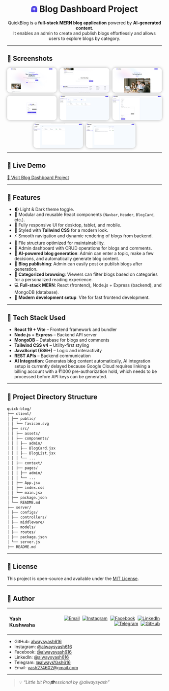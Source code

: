 <h1 align="center">
  <img src="./client/public/favicon.svg" alt="Favicon" height="20" />
  Blog Dashboard Project
</h1>

<p align="center">
QuickBlog is a <strong>full-stack MERN blog application</strong> powered by <strong>AI-generated content</strong>.<br>
It enables an admin to create and publish blogs effortlessly and allows users to explore blogs by category.
</p>

---

## 📸 Screenshots

<div align="center" style="display: flex; flex-wrap: wrap; gap: 10px; justify-content: center;">
  <img src="./screenshots/screenshot-1.png" alt="Blog Dashboard 1" style="max-width: 32%; border-radius: 10px; box-shadow: 0 0 10px rgba(0,0,0,0.3);" />
  <img src="./screenshots/screenshot-2.png" alt="Blog Dashboard 2" style="max-width: 32%; border-radius: 10px; box-shadow: 0 0 10px rgba(0,0,0,0.3);" />
  <img src="./screenshots/screenshot-3.png" alt="Blog Dashboard 3" style="max-width: 32%; border-radius: 10px; box-shadow: 0 0 10px rgba(0,0,0,0.3);" />
  <img src="./screenshots/screenshot-4.png" alt="Blog Dashboard 4" style="max-width: 32%; border-radius: 10px; box-shadow: 0 0 10px rgba(0,0,0,0.3);" />
  <img src="./screenshots/screenshot-5.png" alt="Blog Dashboard 5" style="max-width: 32%; border-radius: 10px; box-shadow: 0 0 10px rgba(0,0,0,0.3);" />
  <img src="./screenshots/screenshot-6.png" alt="Blog Dashboard 6" style="max-width: 32%; border-radius: 10px; box-shadow: 0 0 10px rgba(0,0,0,0.3);" />
  <img src="./screenshots/screenshot-7.png" alt="Blog Dashboard 7" style="max-width: 32%; border-radius: 10px; box-shadow: 0 0 10px rgba(0,0,0,0.3);" />
  <img src="./screenshots/screenshot-8.png" alt="Blog Dashboard 8" style="max-width: 32%; border-radius: 10px; box-shadow: 0 0 10px rgba(0,0,0,0.3);" />
</div>

---

## 🔗 Live Demo

[🚀 Visit Blog Dashboard Project](#)

---

## 🚀 Features

- 🌓 Light & Dark theme toggle.  
- 🧩 Modular and reusable React components (`Navbar`, `Header`, `BlogCard`, etc.).  
- 📱 Fully responsive UI for desktop, tablet, and mobile.  
- 🎨 Styled with **Tailwind CSS** for a modern look.  
- ⚡ Smooth navigation and dynamic rendering of blogs from backend.  
- 📂 File structure optimized for maintainability.  
- 🔐 Admin dashboard with CRUD operations for blogs and comments.  
- 🤖 **AI-powered blog generation**: Admin can enter a topic, make a few decisions, and automatically generate blog content.  
- 📝 **Blog publishing**: Admin can easily post or publish blogs after generation.  
- 📂 **Categorized browsing**: Viewers can filter blogs based on categories for a personalized reading experience.  
- 💻 **Full-stack MERN**: React (frontend), Node.js + Express (backend), and MongoDB (database).  
- 🚀 **Modern development setup**: Vite for fast frontend development.

---

## 🧰 Tech Stack Used

- **React 19 + Vite** – Frontend framework and bundler  
- **Node.js + Express** – Backend API server  
- **MongoDB** – Database for blogs and comments  
- **Tailwind CSS v4** – Utility-first styling  
- **JavaScript (ES6+)** – Logic and interactivity  
- **REST APIs** – Backend communication  
- **AI Integration**: Generates blog content automatically, AI integration setup is currently delayed because Google Cloud requires linking a billing account with a ₹1000 pre-authorization hold, which needs to be processed before API keys can be generated.

---

## 📂 Project Directory Structure

```
quick-blog/
├── client/
│ ├── public/
│ │ └── favicon.svg
│ ├── src/
│ │ ├── assets/
│ │ ├── components/
│ │ │ ├── admin/
│ │ │ ├── BlogCard.jsx
│ │ │ ├── BlogList.jsx
│ │ │ └── ...
│ │ ├── context/
│ │ ├── pages/
│ │ │ ├── admin/
│ │ │ └── ...
│ │ ├── App.jsx
│ │ ├── index.css
│ │ └── main.jsx
│ ├── package.json
│ └── README.md
├── server/
│ ├── configs/
│ ├── controllers/
│ ├── middleware/
│ ├── models/
│ ├── routes/
│ ├── package.json
│ └── server.js
├── README.md
```


---

## 📄 License

This project is open-source and available under the [MIT License](LICENSE).

---

## 👤 Author

<table width="100%">
  <tr>
    <td align="left">
      <h3>Yash Kushwaha</h3>
    </td>
    <td align="right">
      <a href="mailto:yash274602@gmail.com"><img src="https://cdn-icons-png.flaticon.com/512/7286/7286142.png" width="30px" alt="Email" style="margin-left:5px"/></a>
      <a href="https://www.instagram.com/alwaysyash616"><img src="https://cdn-icons-png.flaticon.com/256/3670/3670125.png" width="30px" alt="Instagram" style="margin-left:5px"/></a>
      <a href="https://www.facebook.com/alwaysyash616"><img src="https://cdn-icons-png.flaticon.com/256/733/733547.png" width="30px" alt="Facebook" style="margin-left:5px"/></a>
      <a href="https://www.linkedin.com/in/alwaysyash"><img src="https://cdn-icons-png.flaticon.com/512/2504/2504923.png" width="30px" alt="LinkedIn" style="margin-left:5px"/></a>
      <a href="https://t.me/alwaysYash616"><img src="https://cdn-icons-png.flaticon.com/512/2111/2111646.png" width="30px" alt="Telegram" style="margin-left:5px"/></a>
      <a href="https://github.com/alwaysyash616"><img src="https://cdn-icons-png.flaticon.com/512/25/25657.png" width="30px" alt="GitHub" style="margin-left:5px"/></a>
    </td>
  </tr>
</table>

- GitHub: [alwaysyash616](https://github.com/zoom169speedster)  
- Instagram: [@alwaysyash616](https://www.instagram.com/alwaysyash616)  
- Facebook: [@alwaysyash616](https://www.facebook.com/alwaysyash616)  
- LinkedIn: [@alwaysyash616](https://www.linkedin.com/in/alwaysyash)  
- Telegram: [@alwaysYash616](https://t.me/alwaysYash616)  
- Email: yash274602@gmail.com  

---

> 💡 _“Little bit Pro🎓essional by @alwaysyash”_
